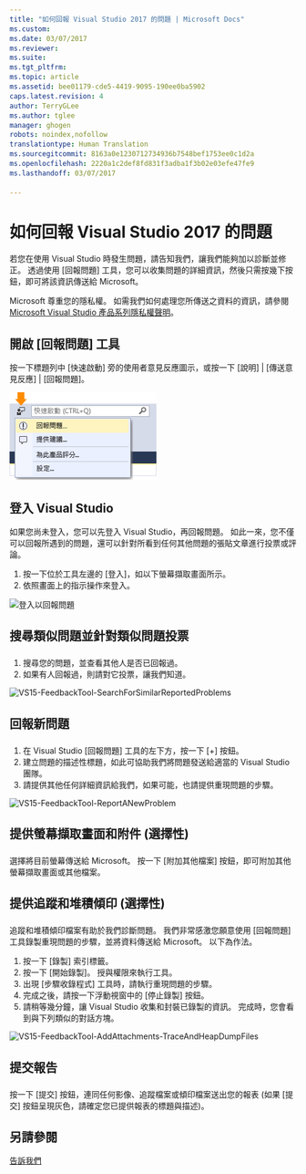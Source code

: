 ```yaml
---
title: "如何回報 Visual Studio 2017 的問題 | Microsoft Docs"
ms.custom: 
ms.date: 03/07/2017
ms.reviewer: 
ms.suite: 
ms.tgt_pltfrm: 
ms.topic: article
ms.assetid: bee01179-cde5-4419-9095-190ee0ba5902
caps.latest.revision: 4
author: TerryGLee
ms.author: tglee
manager: ghogen
robots: noindex,nofollow
translationtype: Human Translation
ms.sourcegitcommit: 8163a0e1230712734936b7548bef1753ee0c1d2a
ms.openlocfilehash: 2220a1c2def8fd831f3adba1f3b02e03efe47fe9
ms.lasthandoff: 03/07/2017

---
```

# <a name="how-to-report-a-problem-with-visual-studio-2017"></a>如何回報 Visual Studio 2017 的問題
若您在使用 Visual Studio 時發生問題，請告知我們，讓我們能夠加以診斷並修正。  透過使用 [回報問題] 工具，您可以收集問題的詳細資訊，然後只需按幾下按鈕，即可將該資訊傳送給 Microsoft。  

 Microsoft 尊重您的隱私權。 如需我們如何處理您所傳送之資料的資訊，請參閱 [Microsoft Visual Studio 產品系列隱私權聲明](https://www.visualstudio.com/en-us/dn948229)。  

## <a name="open-the-report-a-problem-tool"></a>開啟 [回報問題] 工具  
 按一下標題列中 [快速啟動] 旁的使用者意見反應圖示，或按一下 [說明] &#124; [傳送意見反應] &#124; [回報問題]。  

 ![[回報問題] 功能表項目](../ide/media/report-a-problem-menu-item.png "[回報問題] 功能表項目")  

## <a name="sign-in-to-visual-studio"></a>登入 Visual Studio
 如果您尚未登入，您可以先登入 Visual Studio，再回報問題。 如此一來，您不僅可以回報所遇到的問題，還可以針對所看到任何其他問題的張貼文章進行投票或評論。

  1. 按一下位於工具左邊的 [登入]，如以下螢幕擷取畫面所示。
  2. 依照畫面上的指示操作來登入。

  ![登入以回報問題](~/ide/media/vs2017-report-a-problem-sign-in.png "登入以回報問題")


## <a name="search-and-vote-for-similar-problems"></a>搜尋類似問題並針對類似問題投票  
###  <a name="search_and_vote"></a>  

1.  搜尋您的問題，並查看其他人是否已回報過。
2.  如果有人回報過，則請對它投票，讓我們知道。  

  ![VS15-FeedbackTool-SearchForSimilarReportedProblems](~/ide/media/vs2017-report-a-problem-search-and-vote.png "搜尋類似問題並針對類似問題投票")


## <a name="report-a-new-problem"></a>回報新問題
###  <a name="report_new_problem"></a>
1.  在 Visual Studio [回報問題] 工具的左下方，按一下 [+] 按鈕。  
2.  建立問題的描述性標題，如此可協助我們將問題發送給適當的 Visual Studio 團隊。  
3.  請提供其他任何詳細資訊給我們，如果可能，也請提供重現問題的步驟。  

  ![VS15-FeedbackTool-ReportANewProblem](../ide/media/feedbacktool-reportanewproblem.jpg "回報新問題")

## <a name="provide-a-screenshot-and-attachments-optional"></a>提供螢幕擷取畫面和附件 (選擇性)
###  <a name="provide_screenshots"></a>
 選擇將目前螢幕傳送給 Microsoft。 按一下 [附加其他檔案] 按鈕，即可附加其他螢幕擷取畫面或其他檔案。  

## <a name="provide-a-trace-and-heap-dump-optional"></a>提供追蹤和堆積傾印 (選擇性)  
###  <a name="provide_a_trace_and_heap_dump"></a>  

追蹤和堆積傾印檔案有助於我們診斷問題。   我們非常感激您願意使用 [回報問題] 工具錄製重現問題的步驟，並將資料傳送給 Microsoft。  以下為作法。

1.  按一下 [錄製] 索引標籤。
2.  按一下 [開始錄製]。 授與權限來執行工具。
3.  出現 [步驟收錄程式] 工具時，請執行重現問題的步驟。
4.  完成之後，請按一下浮動視窗中的 [停止錄製] 按鈕。
5.  請稍等幾分鐘，讓 Visual Studio 收集和封裝已錄製的資訊。  完成時，您會看到與下列類似的對話方塊。   

  ![VS15-FeedbackTool-AddAttachments-TraceAndHeapDumpFiles](../ide/media/feedbacktool-addattachments-traceandheapdumpfiles.jpg "提供追蹤和堆積傾印檔案")


## <a name="submit-the-report"></a>提交報告  
###  <a name="submit_the_report"></a>  
 按一下 [提交] 按鈕，連同任何影像、追蹤檔案或傾印檔案送出您的報表 (如果 [提交] 按鈕呈現灰色，請確定您已提供報表的標題與描述)。  

## <a name="see-also"></a>另請參閱  
 [告訴我們](../ide/talk-to-us.md)

